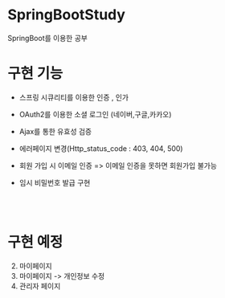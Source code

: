 # SpringBootStudy
SpringBoot를 이용한 공부


# 구현 기능
- 스프링 시큐리티를 이용한 인증 , 인가

- OAuth2를 이용한 소셜 로그인 (네이버,구글,카카오)

- Ajax를 통한 유효성 검증

- 에러페이지 변경(Http_status_code : 403, 404, 500)

- 회원 가입 시 이메일 인증 => 이메일 인증을 못하면 회원가입 불가능

- 임시 비밀번호 발급 구현

<br>
<br>

# 구현 예정

2. 마이페이지
3. 마이페이지 -> 개인정보 수정
4. 관리자 페이지
